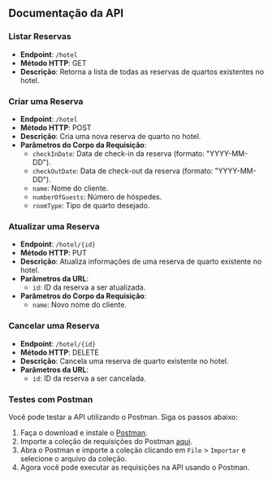 ## Documentação da API

### Listar Reservas

- **Endpoint**: `/hotel`
- **Método HTTP**: GET
- **Descrição**: Retorna a lista de todas as reservas de quartos existentes no hotel.

### Criar uma Reserva

- **Endpoint**: `/hotel`
- **Método HTTP**: POST
- **Descrição**: Cria uma nova reserva de quarto no hotel.
- **Parâmetros do Corpo da Requisição**:
  - `checkInDate`: Data de check-in da reserva (formato: "YYYY-MM-DD").
  - `checkOutDate`: Data de check-out da reserva (formato: "YYYY-MM-DD").
  - `name`: Nome do cliente.
  - `numberOfGuests`: Número de hóspedes.
  - `roomType`: Tipo de quarto desejado.

### Atualizar uma Reserva

- **Endpoint**: `/hotel/{id}`
- **Método HTTP**: PUT
- **Descrição**: Atualiza informações de uma reserva de quarto existente no hotel.
- **Parâmetros da URL**:
  - `id`: ID da reserva a ser atualizada.
- **Parâmetros do Corpo da Requisição**:
  - `name`: Novo nome do cliente.

### Cancelar uma Reserva

- **Endpoint**: `/hotel/{id}`
- **Método HTTP**: DELETE
- **Descrição**: Cancela uma reserva de quarto existente no hotel.
- **Parâmetros da URL**:
  - `id`: ID da reserva a ser cancelada.

### Testes com Postman

Você pode testar a API utilizando o Postman. Siga os passos abaixo:

1. Faça o download e instale o [Postman](https://www.postman.com/downloads/).
2. Importe a coleção de requisições do Postman [aqui](link_para_o_seu_arquivo_de_colecao.postman_collection.json).
3. Abra o Postman e importe a coleção clicando em `File` > `Importar` e selecione o arquivo da coleção.
4. Agora você pode executar as requisições na API usando o Postman.
